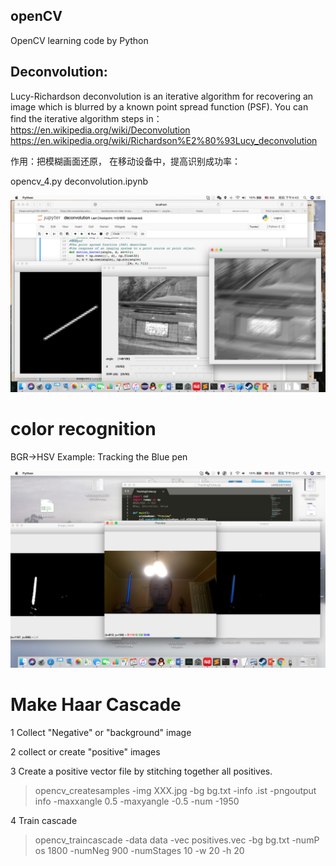 ## openCV

OpenCV learning code by Python
## Deconvolution:

Lucy-Richardson deconvolution is an iterative algorithm for recovering an image which is blurred by a known point spread function (PSF). You can find the iterative algorithm steps in：https://en.wikipedia.org/wiki/Deconvolution
https://en.wikipedia.org/wiki/Richardson%E2%80%93Lucy_deconvolution

作用：把模糊画面还原， 在移动设备中，提高识别成功率：

opencv_4.py
deconvolution.ipynb

![image](https://github.com/YanZiQinKevin/openCV/blob/master/image/decon_shoot.png)


# color recognition
BGR->HSV
Example: Tracking the Blue pen

![TrackingColor](https://github.com/YanZiQinKevin/openCV/blob/master/image/screenshoot.png)



# Make Haar Cascade
1 Collect "Negative" or "background" image

2 collect or create "positive" images

3 Create a positive vector file by stitching   	  together all positives. 

> opencv_createsamples -img XXX.jpg -bg bg.txt -info .ist -pngoutput info -maxxangle 0.5 -maxyangle -0.5 -num -1950

4 Train cascade

>  opencv_traincascade -data data -vec positives.vec -bg bg.txt -numP os 1800 -numNeg 900 -numStages 10 -w 20 -h 20
